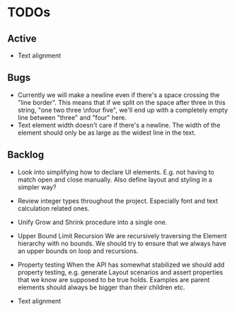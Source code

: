 # TODOs

## Active
* Text alignment

## Bugs
* Currently we will make a newline even if there's a space crossing the "line border".
    This means that if we split on the space after three in this string, "one two three \nfour five",
    we'll end up with a completely empty line between "three" and "four" here.
* Text element width doesn't care if there's a newline. The width of the element should only be as large
    as the widest line in the text.

## Backlog

* Look into simplifying how to declare UI elements. E.g. not having to match open and close manually.
    Also define layout and styling in a simpler way?

* Review integer types throughout the project. Especially font and text calculation related ones.

* Unify Grow and Shrink procedure into a single one.

* Upper Bound Limit Recursion
    We are recursively traversing the Element hierarchy with no bounds. We should try to ensure that we always have an upper bounds on loop 
    and recursions.

* Property testing
    When the API has somewhat stabilized we should add property testing, e.g. generate Layout scenarios and assert properties
    that we know are supposed to be true holds. Examples are parent elements should always be bigger than their children etc.

* Text alignment

